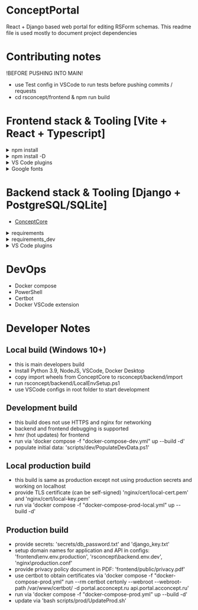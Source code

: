 # ConceptPortal

React + Django based web portal for editing RSForm schemas.
This readme file is used mostly to document project dependencies

# Contributing notes

!BEFORE PUSHING INTO MAIN!

- use Test config in VSCode to run tests before pushing commits / requests
- cd rsconcept/frontend & npm run build

# Frontend stack & Tooling [Vite + React + Typescript]

<details>
  <summary>npm install</summary>
  <pre>
  - axios
  - clsx
  - react-icons
  - react-router-dom 
  - react-toastify
  - react-loader-spinner
  - react-tabs
  - react-intl
  - react-select
  - react-error-boundary
  - react-pdf
  - react-tooltip
  - js-file-download
  - framer-motion
  - reagraph
  - @tanstack/react-table
  - @uiw/react-codemirror
  - @uiw/codemirror-themes
  - @lezer/lr
  </pre>
</details>
<details>
  <summary>npm install -D</summary>
  <pre>
  - tailwindcss
  - postcss
  - autoprefixer
  - eslint-plugin-simple-import-sort
  - eslint-plugin-tsdoc
  - jest
  - ts-jest
  - @types/jest
  - @lezer/generator
  </pre>
</details>
<details>
  <summary>VS Code plugins</summary>
  <pre>
  - ESLint
  - Colorize
  - Code Spell Checker (eng + rus)
  - Backticks
  - Svg Preview
  - TODO Highlight v2
  </pre>
</details>
<details>
  <summary>Google fonts</summary>
  <pre>
  - Rubik
  - Geologica
  - Noto Sans Math
  </pre>
</details>

# Backend stack & Tooling [Django + PostgreSQL/SQLite]

- [ConceptCore](https://github.com/IRBorisov/ConceptCore)
<details>
  <summary>requirements</summary>
  <pre>
  - django
  - djangorestframework
  - django-cors-headers
  - django-filter
  - drf-spectacular
  - tzdata
  - gunicorn
  - coreapi
  - psycopg2-binary
  - pymorphy2
  - razdel
  </pre>
</details>
<details>
  <summary>requirements_dev</summary>
  <pre>
  - coverage
  - pylint
  - mypy
  - djangorestframework-stubs[compatible-mypy]
  </pre>
</details>
<details>
  <summary>VS Code plugins</summary>
  <pre>
  - Pylance
  - Pylint
  - Django
  </pre>
</details>

# DevOps

- Docker compose
- PowerShell
- Certbot
- Docker VSCode extension

# Developer Notes

## Local build (Windows 10+)

- this is main developers build
- Install Python 3.9, NodeJS, VSCode, Docker Desktop
- copy import wheels from ConceptCore to rsconcept/backend/import
- run rsconcept/backend/LocalEnvSetup.ps1
- use VSCode configs in root folder to start development

## Development build

- this build does not use HTTPS and nginx for networking
- backend and frontend debugging is supported
- hmr (hot updates) for frontend
- run via 'docker compose -f "docker-compose-dev.yml" up --build -d'
- populate initial data: 'scripts/dev/PopulateDevData.ps1'

## Local production build

- this build is same as production except not using production secrets and working on localhost
- provide TLS certificate (can be self-signed) 'nginx/cert/local-cert.pem' and 'nginx/cert/local-key.pem'
- run via 'docker compose -f "docker-compose-prod-local.yml" up --build -d'

## Production build

- provide secrets: 'secrets/db_password.txt' and 'django_key.txt'
- setup domain names for application and API in configs: 'frontend\env\.env.production', 'rsconcept\backend\.env.dev', 'nginx\production.conf'
- provide privacy policy document in PDF: 'frontend/public/privacy.pdf'
- use certbot to obtain certificates via 'docker compose -f "docker-compose-prod.yml" run --rm certbot certonly --webroot --webroot-path /var/www/certbot/ -d portal.acconcept.ru api.portal.acconcept.ru'
- run via 'docker compose -f "docker-compose-prod.yml" up --build -d'
- update via 'bash scripts/prod/UpdateProd.sh'
